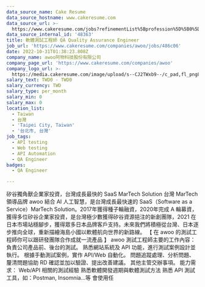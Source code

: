 ```yaml
---
data_source_name: Cake Resume
data_source_hostname: www.cakeresume.com
data_source_url: >-
  https://www.cakeresume.com/jobs?refinementList%5Bprofession%5D%5B0%5D=engineering_qa-engineer&refinementList%5Bsalary_type%5D=per_month&refinementList%5Bsalary_currency%5D=TWD&range%5Bsalary_range%5D%5Bmax%5D=600000
data_source_internal_id: '48363'
title: 軟體測試工程師 QA Quality Assurance Engineer
job_url: 'https://www.cakeresume.com/companies/awoo/jobs/486c06'
date: 2022-10-31T01:38:23.808Z
company_name: awoo阿物科技股份有限公司
company_page_url: 'https://www.cakeresume.com/companies/awoo'
company_logo_url: >-
  https://media.cakeresume.com/image/upload/s--CJ2TWxb9--/c_pad,fl_png8,h_200,w_200/v1665456522/gxixnl4hamtluu3kwsg4.png
salary_text: TWD0 - TWD0
salary_currency: TWD
salary_type: per_month
salary_min: 0
salary_max: 0
location_list:
  - Taiwan
  - 台灣
  - 'Taipei City, Taiwan'
  - '台北市, 台灣'
job_tags:
  - API testing
  - Web testing
  - API Automation
  - QA Engineer
badges:
  - QA Engineer

---
```


矽谷獨角獸企業家投資，台灣成長最快的 SaaS MarTech Solution 台灣 MarTech 領導品牌 awoo 結合 AI 人工智慧，是台灣成長最快速的 SaaS（Software as a Service）MarTech Solution。2017年獲得種子輪融資，2020年完成 A 輪募資，獲得多位矽谷企業家投資，是台灣極少數獲得矽谷資源挹注的新創團隊，2021 在日本市場站穩腳步，獲得眾多日本品牌客戶支持。未來我們將積極從台灣、日本逐步推向全球，重新描繪海島小國以軟體航向世界的新路線。 【 在 awoo 的測試工程師你可以跟研發團隊合作成就一流產品 】 awoo 測試工程師主要的工作內容： 負責公司產品前、後台的測試。 熟悉網站系統及 API 功能，進行測試案例設計並執行。 根據手動測試案例，實作 API/Web 自動化。 問題追蹤處理、分析問題、釐清問題協助 RD 確認並加以驗證、提出改善建議。 其他主管交辦事項。 能力需求： Web/API 相關的測試經驗 熟悉軟體開發週期與軟體測試方法 熟悉 API 測試工具，如：Postman, Insomnia…等 會使用任